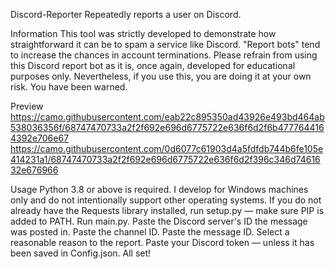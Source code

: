Discord-Reporter
Repeatedly reports a user on Discord.

Information
This tool was strictly developed to demonstrate how straightforward it can be to spam a service like Discord. "Report bots" tend to increase the chances in account terminations. Please refrain from using this Discord report bot as it is, once again, developed for educational purposes only. Nevertheless, if you use this, you are doing it at your own risk. You have been warned.

Preview
https://camo.githubusercontent.com/eab22c895350ad43926e493bd464ab538036356f/68747470733a2f2f692e696d6775722e636f6d2f6b4777644164392e706e67
https://camo.githubusercontent.com/0d6077c61903d4a5fdfdb744b6fe105e414231a1/68747470733a2f2f692e696d6775722e636f6d2f396c346d7461632e676966

Usage
Python 3.8 or above is required.
I develop for Windows machines only and do not intentionally support other operating systems.
If you do not already have the Requests library installed, run setup.py — make sure PIP is added to PATH.
Run main.py.
Paste the Discord server's ID the message was posted in.
Paste the channel ID.
Paste the message ID.
Select a reasonable reason to the report.
Paste your Discord token — unless it has been saved in Config.json.
All set!

